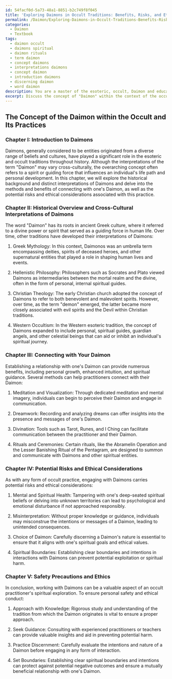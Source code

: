 ```yaml
---
id: 54facf0d-5a73-48a1-8851-b2c749f8f045
title: 'Exploring Daimons in Occult Traditions: Benefits, Risks, and Ethics'
permalink: /Daimon/Exploring-Daimons-in-Occult-Traditions-Benefits-Risks-and-Ethics/
categories:
  - Daimon
  - Textbook
tags:
  - daimon occult
  - daimons spiritual
  - daimon rituals
  - term daimon
  - concept daimons
  - interpretations daimons
  - concept daimon
  - introduction daimons
  - discerning daimon
  - word daimon
description: You are a master of the esoteric, occult, Daimon and education, you have written many textbooks on the subject in ways that provide students with rich and deep understanding of the subject. You are being asked to write textbook-like sections on a topic and you do it with full context, explainability, and reliability in accuracy to the true facts of the topic at hand, in a textbook style that a student would easily be able to learn from, in a rich, engaging, and contextual way. Always include relevant context (such as formulas and history), related concepts, and in a way that someone can gain deep insights from.
excerpt: Discuss the concept of "Daimon" within the context of the occult, including its significance, history, and different interpretations across various cultures and traditions. Provide insights on how a practitioner may establish a connection with their Daimon and the benefits of doing so, along with potential risks or challenges involved. Additionally, mention any established practices, rituals, or symbols associated with summoning or communicating with Daimons. Conclude with some safety precautions and ethical considerations for occult practitioners who wish to explore this aspect of the esoteric arts.
---
```


## The Concept of the Daimon within the Occult and Its Practices

### Chapter I: Introduction to Daimons

Daimons, generally considered to be entities originated from a diverse range of beliefs and cultures, have played a significant role in the esoteric and occult traditions throughout history. Although the interpretations of the term "Daimon" may vary cross-culturally, the overarching concept often refers to a spirit or guiding force that influences an individual's life path and personal development. In this chapter, we will explore the historical background and distinct interpretations of Daimons and delve into the methods and benefits of connecting with one's Daimon, as well as the potential risks and ethical considerations associated with this practice.

### Chapter II: Historical Overview and Cross-Cultural Interpretations of Daimons

The word "Daimon" has its roots in ancient Greek culture, where it referred to a divine power or spirit that served as a guiding force in human life. Over time, other traditions have developed their interpretations of Daimons:

1. Greek Mythology: In this context, Daimonos was an umbrella term encompassing deities, spirits of deceased heroes, and other supernatural entities that played a role in shaping human lives and events.

2. Hellenistic Philosophy: Philosophers such as Socrates and Plato viewed Daimons as intermediaries between the mortal realm and the divine, often in the form of personal, internal spiritual guides.

3. Christian Theology: The early Christian church adopted the concept of Daimons to refer to both benevolent and malevolent spirits. However, over time, as the term "demon" emerged, the latter became more closely associated with evil spirits and the Devil within Christian traditions.

4. Western Occultism: In the Western esoteric tradition, the concept of Daimons expanded to include personal, spiritual guides, guardian angels, and other celestial beings that can aid or inhibit an individual's spiritual journey.

### Chapter III: Connecting with Your Daimon

Establishing a relationship with one's Daimon can provide numerous benefits, including personal growth, enhanced intuition, and spiritual guidance. Several methods can help practitioners connect with their Daimon:

1. Meditation and Visualization: Through dedicated meditation and mental imagery, individuals can begin to perceive their Daimon and engage in communication.

2. Dreamwork: Recording and analyzing dreams can offer insights into the presence and messages of one's Daimon.

3. Divination: Tools such as Tarot, Runes, and I Ching can facilitate communication between the practitioner and their Daimon.

4. Rituals and Ceremonies: Certain rituals, like the Abramelin Operation and the Lesser Banishing Ritual of the Pentagram, are designed to summon and communicate with Daimons and other spiritual entities.

### Chapter IV: Potential Risks and Ethical Considerations

As with any form of occult practice, engaging with Daimons carries potential risks and ethical considerations:

1. Mental and Spiritual Health: Tampering with one's deep-seated spiritual beliefs or delving into unknown territories can lead to psychological and emotional disturbance if not approached responsibly.

2. Misinterpretation: Without proper knowledge or guidance, individuals may misconstrue the intentions or messages of a Daimon, leading to unintended consequences.

3. Choice of Daimon: Carefully discerning a Daimon's nature is essential to ensure that it aligns with one's spiritual goals and ethical values.

4. Spiritual Boundaries: Establishing clear boundaries and intentions in interactions with Daimons can prevent potential exploitation or spiritual harm.

### Chapter V: Safety Precautions and Ethics

In conclusion, working with Daimons can be a valuable aspect of an occult practitioner's spiritual exploration. To ensure personal safety and ethical conduct:

1. Approach with Knowledge: Rigorous study and understanding of the tradition from which the Daimon originates is vital to ensure a proper approach.

2. Seek Guidance: Consulting with experienced practitioners or teachers can provide valuable insights and aid in preventing potential harm.

3. Practice Discernment: Carefully evaluate the intentions and nature of a Daimon before engaging in any form of interaction.

4. Set Boundaries: Establishing clear spiritual boundaries and intentions can protect against potential negative outcomes and ensure a mutually beneficial relationship with one's Daimon.
